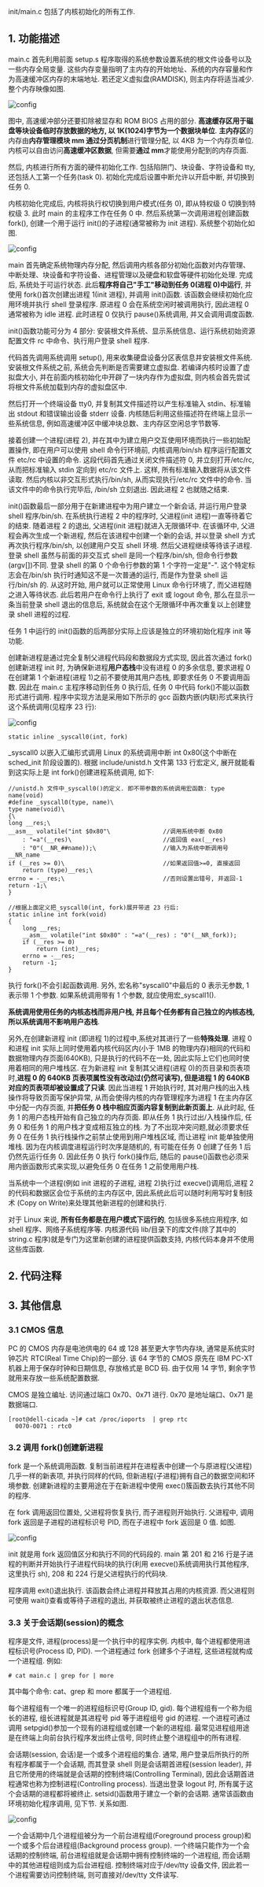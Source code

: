 init/main.c 包括了内核初始化的所有工作.

## 1. 功能描述

main.c 首先利用前面 setup.s 程序取得的系统参数设置系统的根文件设备号以及一些内存全局变量. 这些内存变量指明了主内存的开始地址、系统的内存容量和作为高速缓冲区内存的末端地址. 若还定义虚拟盘(RAMDISK), 则主内存将适当减少. 整个内存映像如图.

![config](images/1.png)

图中, 高速缓冲部分还要扣除被显存和 ROM BIOS 占用的部分. **高速缓存区用于磁盘等块设备临时存放数据的地方, 以 1K(1024)字节为一个数据块单位**. **主内存区**的内存由**内存管理模块 mm 通过分页机制**进行管理分配, 以 4KB 为一个内存页单位. 内核可以自由访问**高速缓冲区数据**, 但需要**通过 mm**才能使用分配到的内存页面.

然后, 内核进行所有方面的硬件初始化工作. 包括陷阱门、块设备、字符设备和 tty, 还包括人工第一个任务(task 0). 初始化完成后设置中断允许以开启中断, 并切换到任务 0.

内核初始化完成后, 内核将执行权切换到用户模式(任务 0), 即从特权级 0 切换到特权级 3. 此时 main 的主程序工作在任务 0 中. 然后系统第一次调用进程创建函数 fork(), 创建一个用于运行 init()的子进程(通常被称为 init 进程). 系统整个初始化如图.

![config](images/2.png)

main 首先确定系统物理内存分配, 然后调用内核各部分初始化函数对内存管理、中断处理、块设备和字符设备、进程管理以及硬盘和软盘等硬件初始化处理. 完成后, 系统处于可运行状态. 此后**程序将自己"手工"移动到任务 0(进程 0)中运行**, 并使用 fork()首次创建出进程 1(init 进程), 并调用 init()函数. 该函数会继续初始化应用环境并执行 shell 登录程序. 原进程 0 会在系统空闲时被调用执行, 因此进程 0 通常被称为 idle 进程. 此时进程 0 仅执行 pause()系统调用, 并又会调用调度函数.

init()函数功能可分为 4 部分: 安装根文件系统、显示系统信息、运行系统初始资源配置文件 rc 中命令、执行用户登录 shell 程序.

代码首先调用系统调用 setup(), 用来收集硬盘设备分区表信息并安装根文件系统. 安装根文件系统之前, 系统会先判断是否需要建立虚拟盘. 若编译内核时设置了虚拟盘大小, 并在前面内核初始化中开辟了一块内存作为虚拟盘, 则内核会首先尝试将根文件系统加载到内存的虚拟盘区中.

然后打开一个终端设备 tty0, 并复制其文件描述符以产生标准输入 stdin、标准输出 stdout 和错误输出设备 stderr 设备. 内核随后利用这些描述符在终端上显示一些系统信息, 例如高速缓冲区中缓冲块总数、主内存区空闲总字节数等.

接着创建一个进程(进程 2), 并在其中为建立用户交互使用环境而执行一些初始配置操作, 即在用户可以使用 shell 命令行环境前, 内核调用/bin/sh 程序运行配置文件 etc/rc 中设置的命令. 这段代码首先通过关闭文件描述符 0, 并立刻打开/etc/rc, 从而把标准输入 stdin 定向到 etc/rc 文件上. 这样, 所有标准输入数据将从该文件读取. 然后内核以非交互形式执行/bin/sh, 从而实现执行/etc/rc 文件中的命令. 当该文件中的命令执行完毕后, /bin/sh 立刻退出. 因此进程 2 也就随之结束.

init()函数最后一部分用于在新建进程中为用户建立一个新会话, 并运行用户登录 shell 程序/bin/sh. 在系统执行进程 2 中的程序时, 父进程(init 进程)一直等待着它的结束. 随着进程 2 的退出, 父进程(init 进程)就进入无限循环中. 在该循环中, 父进程会再次生成一个新进程, 然后在该进程中创建一个新的会话, 并以登录 shell 方式再次执行程序/bin/sh, 以创建用户交互 shell 环境. 然后父进程继续等待该子进程. 登录 shell 虽然与前面的非交互式 shell 是同一个程序/bin/sh, 但命令行参数(argv[])不同. 登录 shell 的第 0 个命令行参数的第 1 个字符一定是"-". 这个特定标志会在/bin/sh 执行时通知这不是一次普通的运行, 而是作为登录 shell 运行/bin/sh 的. 从这时开始, 用户就可以正常使用 Linux 命令行环境了, 而父进程随之进入等待状态. 此后若用户在命令行上执行了 exit 或 logout 命令, 那么在显示一条当前登录 shell 退出的信息后, 系统就会在这个无限循环中再次重复以上创建登录 shell 进程的过程.

任务 1 中运行的 init()函数的后两部分实际上应该是独立的环境初始化程序 init 等功能.

创建新进程是通过完全复制父进程代码段和数据段方式实现, 因此首次通过 fork()创建新进程 init 时, 为确保新进程**用户态栈**中没有进程 0 的多余信息, 要求进程 0 在创建第 1 个新进程(进程 1)之前不要使用其用户态栈, 即要求任务 0 不要调用函数. 因此在 main.c 主程序移动到任务 0 执行后, 任务 0 中代码 fork()不能以函数形式进行调用. 程序中实现方法是采用如下所示的 gcc 函数内嵌(内联)形式来执行这个系统调用(见程序 23 行):

![config](images/3.png)

```
static inline _syscall0(int, fork)
```

\_syscall0 以嵌入汇编形式调用 Linux 的系统调用中断 int 0x80(这个中断在 sched\_init 阶段设置的). 根据 include/unistd.h 文件第 133 行宏定义, 展开就能看到这实际上是 int fork()创建进程系统调用, 如下:

```
//unistd.h 文件中_syscall0()的定义. 即不带参数的系统调用宏函数: type name(void)
#define _syscall0(type, name)\
type name(void)\
{\
long __res;\
__asm__ volatile("int $0x80"\               //调用系统中断 0x80
    : "=a"(__res)\                          //返回值 eax(__res)
    : "0"(__NR_##name));\                   //输入为系统中断调用号__NR_name
if (__res >= 0)\                            //如果返回值>=0, 直接返回
    return (type)__res;\
errno = -__res;\                            //否则设置出错号, 并返回-1
return -1;\
}

//根据上面定义把_syscall0(int, fork)展开带进 23 行后:
static inline int fork(void)
{
    long __res;
    __asm__ volatile("int $0x80" : "=a"(__res) : "0"(__NR_fork));
    if (__res >= 0)
        return (int)__res;
    errno = -__res;
    return -1;
}
```

执行 fork()不会引起函数调用. 另外, 宏名称"syscall0"中最后的 0 表示无参数, 1 表示带 1 个参数. 如果系统调用带有 1 个参数, 就应使用宏_syscall1().

**系统调用使用任务的内核态栈而非用户栈, 并且每个任务都有自己独立的内核态栈, 所以系统调用不影响用户态栈**.

另外,在创建新进程 init (即进程 1)的过程中,系统对其进行了一些**特殊处理**. 进程 0 和进程 init 实际上同时使用着内核代码区内(小于 1MB 的物理内存)相同的代码和数据物理内存页面(640KB), 只是执行的代码不在一处, 因此实际上它们也同时使用着相同的用户堆栈区. 在为新进程 init 复制其父进程(进程 0)的页目录和页表项时,**进程 0 的 640KB 页表项属性没有改动过(仍然可读写), 但是进程 1 的 640KB 对应的页表项却被设置成了只读**. 因此当进程 1 开始执行时, 其对用户栈的出入栈操作将导致页面写保护异常, 从而会使得内核的内存管理程序为进程 1 在主内存区中分配一内存页面, 并**把任务 0 栈中相应页面内容复制到此新页面上**. 从此时起, 任务 1 的用户态栈开始有自己独立的内存页面. 即从任务 1 执行过出/入栈操作后, 任务 0 和任务 1 的用户栈才变成相互独立的栈. 为了不出现冲突问题,就必须要求任务 0 在任务 1 执行栈操作之前禁止使用到用户堆栈区域, 而让进程 init 能单独使用堆栈. 因为在内核调度进程运行时次序是随机的, 有可能在任务 0 创建了任务 1 后仍然先运行任务 0. 因此任务 0 执行 fork()操作后, 随后的 pause()函数也必须采用内嵌函数形式来实现,以避免任务 0 在任务 1 之前使用用户栈.

当系统中一个进程(例如 init 进程的子进程, 进程 2)执行过 execve()调用后,进程 2 的代码和数据区会位于系统的主内存区中, 因此系统此后可以随时利用写时复制技术 (Copy on Write)来处理其他新进程的创建和执行.

对于 Linux 来说, **所有任务都是在用户模式下运行的**, 包括很多系统应用程序, 如 shell 程序、网络子系统程序等. 内核源代码 lib/目录下的库文件(除了其中的 string.c 程序)就是专门为这里新创建的进程提供函数支持, 内核代码本身并不使用这些库函数.

## 2. 代码注释

## 3. 其他信息

### 3.1 CMOS 信息

PC 的 CMOS 内存是电池供电的 64 或 128 甚至更大字节内存块, 通常是系统实时钟芯片 RTC(Real Time Chip)的一部分. 该 64 字节的 CMOS 原先在 IBM PC-XT 机器上用于保存时钟和日期信息, 存放格式是 BCD 码. 由于仅用 14 字节, 剩余字节就用来存放一些系统配置数据.

CMOS 是独立编址. 访问通过端口 0x70、0x71 进行. 0x70 是地址端口、0x71 是数据端口.

```
[root@dell-cicada ~]# cat /proc/ioports  | grep rtc
  0070-0071 : rtc0
```

### 3.2 调用 fork()创建新进程

fork 是一个系统调用函数. 复制当前进程并在进程表中创建一个与原进程(父进程)几乎一样的新表项, 并执行同样的代码, 但新进程(子进程)拥有自己的数据空间和环境参数. 创建新进程的主要用途在于在新进程中使用 exec()簇函数去执行其他不同的程序.

在 fork 调用返回位置处, 父进程将恢复执行, 而子进程则开始执行. 父进程中, 调用 fork 返回是子进程的进程标识号 PID, 而在子进程中 fork 返回是 0 值. 如图.

![config](images/4.png)

init 就是用 fork 返回值区分和执行不同的代码段的. main 第 201 和 216 行是子进程的判断并开始执行子进程代码块的执行(利用 execve()系统调用执行其他程序, 这里执行 sh), 208 和 224 行是父进程执行的代码块.

程序调用 exit()退出执行. 该函数会终止进程并释放其占用的内核资源. 而父进程则可使用 wait()查看或等待子进程的退出, 并获取被终止进程的退出状态信息.

### 3.3 关于会话期(session)的概念

程序是文件, 进程(process)是一个执行中的程序实例. 内核中, 每个进程都使用进程标识号(Process ID, PID). 一个进程通过 fork 创建多个子进程, 这些进程就构成一个进程组. 例如:

```
# cat main.c | grep for | more
```

其中每个命令: cat、grep 和 more 都属于一个进程组.

每个进程组有一个唯一的进程组标识号(Group ID, gid). 每个进程组有一个称为组长的进程, 组长进程就是其进程号 pid 等于进程组号 gid 的进程. 一个进程可通过调用 setpgid()参加一个现有的进程组或创建一个新的进程组. 最常见进程组用途是在终端上向前台执行程序发出终止信号, 同时终止整个进程组中的所有进程.

会话期(session, 会话)是一个或多个进程组的集合. 通常, 用户登录后所执行的所有程序都属于一个会话期, 而其登录 shell 则是会话期首进程(session leader), 并且它所使用的终端就是会话期的控制终端(Controlling Terminal), 因此会话期首进程通常也称为控制进程(Controlling process). 当退出登录 logout 时, 所有属于这个会话期的进程都将被终止. setsid()函数用于建立一个新的会话期. 通常该函数由环境初始化程序调用, 见下节. 关系如图.

![config](images/5.png)

一个会话期中几个进程组被分为一个前台进程组(Foreground process group)和一个或多个后台进程组(Background process group). 一个终端只能作为一个会话期的控制终端, 前台进程组就是会话期中拥有控制终端的一个进程组, 而会话期中的其他进程组则成为后台进程组. 控制终端对应于/dev/tty 设备文件, 因此若一个进程需要访问控制终端, 则可直接对/dev/tty 文件读写.